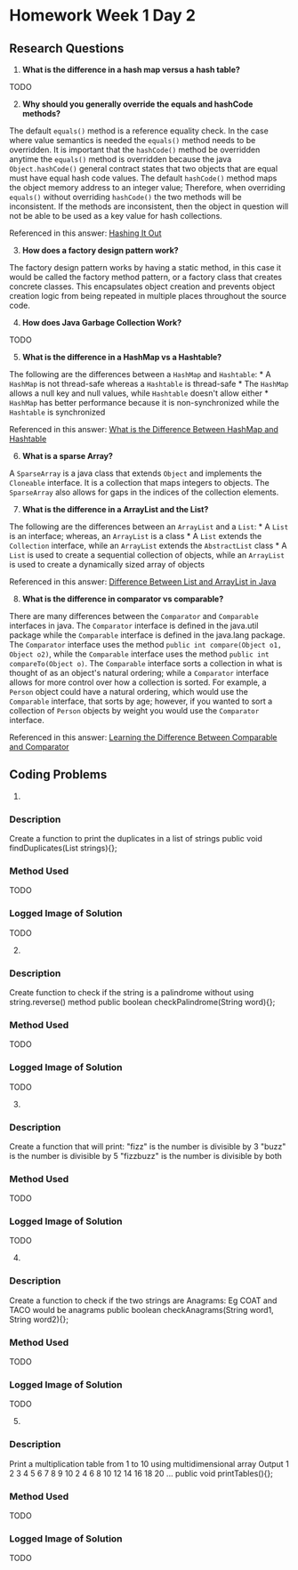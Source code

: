 # Homework Week 1 Day 2

## Research Questions

1. **What is the difference in a hash map versus a hash table?**

TODO

2. **Why should you generally override the equals and hashCode methods?**

The default `equals()` method is a reference equality check. In the case where value semantics is needed
the `equals()` method needs to be overridden. It is important that the `hashCode()` method be overridden
anytime the `equals()` method is overridden because the java `Object.hashCode()` general contract states
that two objects that are equal must have equal hash code values. The default `hashCode()` method maps
the object memory address to an integer value; Therefore, when overriding `equals()` without overriding
`hashCode()` the two methods will be inconsistent. If the methods are inconsistent, then the object
in question will not be able to be used as a key value for hash collections.

Referenced in this answer: [Hashing It Out](https://www.ibm.com/developerworks/java/library/j-jtp05273/index.html)

3. **How does a factory design pattern work?**

The factory design pattern works by having a static method, in this case it would be called the factory
method pattern, or a factory class that creates concrete classes. This encapsulates object creation
and prevents object creation logic from being repeated in multiple places throughout the source code.

4. **How does Java Garbage Collection Work?**

TODO

5. **What is the difference in a HashMap vs a Hashtable?**

The following are the differences between a `HashMap` and `Hashtable`:
    * A `HashMap` is not thread-safe whereas a `Hashtable` is thread-safe
    * The `HashMap` allows a null key and null values, while `Hashtable` doesn't allow either
    * `HashMap` has better performance because it is non-synchronized while the `Hashtable` is synchronized

Referenced in this answer: [What is the Difference Between HashMap and Hashtable](https://javarevisited.blogspot.com/2010/10/difference-between-hashmap-and.html)

6. **What is a sparse Array?**

A `SparseArray` is a java class that extends `Object` and implements the `Cloneable` interface. It is
a collection that maps integers to objects. The `SparseArray` also allows for gaps in the indices of
the collection elements.

7. **What is the difference in a ArrayList and the List?**

The following are the differences between an `ArrayList` and a `List`:
    * A `List` is an interface; whereas, an `ArrayList` is a class
    * A `List` extends the `Collection` interface, while an `ArrayList` extends the `AbstractList` class
    * A `List` is used to create a sequential collection of objects, while an `ArrayList` is used to
      create a dynamically sized array of objects

Referenced in this answer: [Difference Between List and ArrayList in Java](https://techdifferences.com/difference-between-list-and-arraylist-in-java.html)

8. **What is the difference in comparator vs comparable?**

There are many differences between the `Comparator` and `Comparable` interfaces in java. The `Comparator`
interface is defined in the java.util package while the `Comparable` interface is defined in the java.lang
package. The `Comparator` interface uses the method `public int compare(Object o1, Object o2)`, while
the `Comparable` interface uses the method `public int compareTo(Object o)`. The `Comparable` interface
sorts a collection in what is thought of as an object's natural ordering; while a `Comparator` interface
allows for more control over how a collection is sorted. For example, a `Person` object could have a
natural ordering, which would use the `Comparable` interface, that sorts by age; however, if you wanted
to sort a collection of `Person` objects by weight you would use the `Comparator` interface.

Referenced in this answer: [Learning the Difference Between Comparable and Comparator](https://www.developer.com/java/data/learning-the-difference-between-comparable-and-comparator.html)

## Coding Problems

1.
### Description
Create a function to print the duplicates in a list of strings
public void findDuplicates(List<String> strings){};
### Method Used
TODO
### Logged Image of Solution
TODO

2.
### Description
Create function to check if the string is a palindrome without using string.reverse() method
public boolean checkPalindrome(String word){};
### Method Used
TODO
### Logged Image of Solution
TODO

3.
### Description
Create a function that will print:
"fizz" is the number is divisible by 3
"buzz" is the number is divisible by 5
"fizzbuzz" is the number is divisible by both
### Method Used
TODO
### Logged Image of Solution
TODO

4.
### Description
Create a function to check if the two strings are Anagrams: Eg COAT and TACO would be anagrams
public boolean checkAnagrams(String word1, String word2){};
### Method Used
TODO
### Logged Image of Solution
TODO

5.
### Description
Print a multiplication table from 1 to 10 using multidimensional array
Output
1 2 3 4 5 6 7 8 9 10
2 4 6 8 10 12 14 16 18 20
...
public void printTables(){};
### Method Used
TODO
### Logged Image of Solution
TODO

